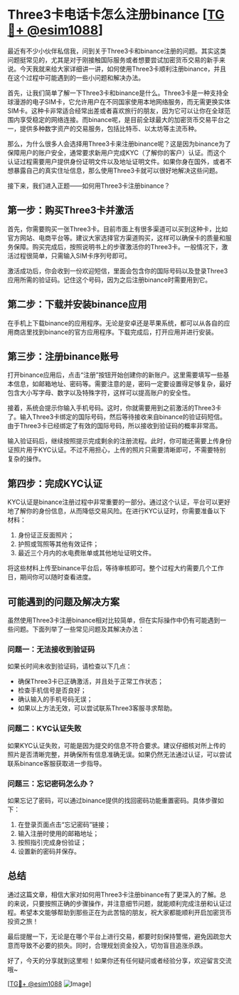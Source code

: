 # Three3卡电话卡怎么注册binance [[TG💪+ @esim1088](https://t.me/s/esim1088)]

最近有不少小伙伴私信我，问到关于Three3卡和binance注册的问题。其实这类问题挺常见的，尤其是对于刚接触国际服务或者想要尝试加密货币交易的新手来说。今天我就来给大家详细讲一讲，如何使用Three3卡顺利注册binance，并且在这个过程中可能遇到的一些小问题和解决办法。

首先，让我们简单了解一下Three3卡和binance是什么。Three3卡是一种支持全球漫游的电子SIM卡，它允许用户在不同国家使用本地网络服务，而无需更换实体SIM卡。这种卡非常适合经常出差或者喜欢旅行的朋友，因为它可以让你在全球范围内享受稳定的网络连接。而binance呢，是目前全球最大的加密货币交易平台之一，提供多种数字资产的交易服务，包括比特币、以太坊等主流币种。

那么，为什么很多人会选择用Three3卡来注册binance呢？这是因为binance为了保障用户的账户安全，通常要求新用户完成KYC（了解你的客户）认证。而这个认证过程需要用户提供身份证明文件以及地址证明文件。如果你身在国外，或者不想暴露自己的真实住址信息，那么使用Three3卡就可以很好地解决这些问题。

接下来，我们进入正题——如何用Three3卡注册binance？

## 第一步：购买Three3卡并激活

首先，你需要购买一张Three3卡。目前市面上有很多渠道可以买到这种卡，比如官方网站、电商平台等。建议大家选择官方渠道购买，这样可以确保卡的质量和服务保障。购买完成后，按照说明书上的步骤激活你的Three3卡。一般情况下，激活过程很简单，只需输入SIM卡序列号即可。

激活成功后，你会收到一份欢迎短信，里面会包含你的国际号码以及登录Three3应用所需的验证码。记住这个号码，因为之后注册binance时需要用到它。

## 第二步：下载并安装binance应用

在手机上下载binance的应用程序。无论是安卓还是苹果系统，都可以从各自的应用商店里找到binance的官方应用程序。下载完成后，打开应用并进行安装。

## 第三步：注册binance账号

打开binance应用后，点击“注册”按钮开始创建你的新账户。这里需要填写一些基本信息，如邮箱地址、密码等。需要注意的是，密码一定要设置得足够复杂，最好包含大小写字母、数字以及特殊字符，这样可以提高账户的安全性。

接着，系统会提示你输入手机号码。这时，你就需要用到之前激活的Three3卡了。输入Three3卡绑定的国际号码，然后等待接收来自binance的验证码短信。由于Three3卡已经绑定了有效的国际号码，所以接收到验证码的概率非常高。

输入验证码后，继续按照提示完成剩余的注册流程。此时，你可能还需要上传身份证照片用于KYC认证。不过不用担心，上传的照片只需要清晰即可，不需要特别复杂的操作。

## 第四步：完成KYC认证

KYC认证是binance注册过程中非常重要的一部分。通过这个认证，平台可以更好地了解你的身份信息，从而降低交易风险。在进行KYC认证时，你需要准备以下材料：

1. 身份证正反面照片；
2. 护照或驾照等其他有效证件；
3. 最近三个月内的水电费账单或其他地址证明文件。

将这些材料上传至binance平台后，等待审核即可。整个过程大约需要几个工作日，期间你可以随时查看进度。

## 可能遇到的问题及解决方案

虽然使用Three3卡注册binance相对比较简单，但在实际操作中仍有可能遇到一些问题。下面列举了一些常见问题及其解决办法：

### 问题一：无法接收到验证码

如果长时间未收到验证码，请检查以下几点：
- 确保Three3卡已正确激活，并且处于正常工作状态；
- 检查手机信号是否良好；
- 确认输入的手机号码无误；
- 如果以上方法无效，可以尝试联系Three3客服寻求帮助。

### 问题二：KYC认证失败

如果KYC认证失败，可能是因为提交的信息不符合要求。建议仔细核对所上传的照片是否清晰完整，并确保所有信息准确无误。如果仍然无法通过认证，可以尝试联系binance客服获取进一步指导。

### 问题三：忘记密码怎么办？

如果忘记了密码，可以通过binance提供的找回密码功能重置密码。具体步骤如下：
1. 在登录页面点击“忘记密码”链接；
2. 输入注册时使用的邮箱地址；
3. 按照指引完成身份验证；
4. 设置新的密码并保存。

## 总结

通过这篇文章，相信大家对如何用Three3卡注册binance有了更深入的了解。总的来说，只要按照正确的步骤操作，并注意细节问题，就能顺利完成注册和认证过程。希望本文能够帮助到那些正在为此苦恼的朋友，祝大家都能顺利开启加密货币投资之旅！

最后提醒一下，无论是在哪个平台上进行交易，都要时刻保持警惕，避免因疏忽大意而导致不必要的损失。同时，合理规划资金投入，切勿盲目追涨杀跌。

好了，今天的分享就到这里啦！如果你还有任何疑问或者经验分享，欢迎留言交流哦~ 

[[TG💪+ @esim1088](https://t.me/s/esim1088) ![Image](https://i.postimg.cc/4NQfJmqS/Snipaste-2025-05-13-00-14-12.png)]